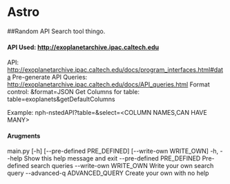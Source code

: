 # Astro
##Random API Search tool thingo. 

#### API Used: http://exoplanetarchive.ipac.caltech.edu
API:                        http://exoplanetarchive.ipac.caltech.edu/docs/program_interfaces.html#data
Pre-generate API Queries:   http://exoplanetarchive.ipac.caltech.edu/docs/API_queries.html
Format control:             &format=JSON
Get Columns for table:      table=exoplanets&getDefaultColumns


Example:
    <Standard URL>nph-nstedAPI?table=<TABLENAME>&select=<COLUMN NAMES,CAN HAVE MANY>
    
    
#### Arugments
main.py [-h] [--pre-defined PRE_DEFINED] [--write-own WRITE_OWN]
  -h, --help                                      Show this help message and exit
  --pre-defined PRE_DEFINED                       Pre-defined search queries
  --write-own WRITE_OWN                           Write your own search query
  --advanced-q ADVANCED_QUERY                     Create your own with no help <Typing a URL> 
